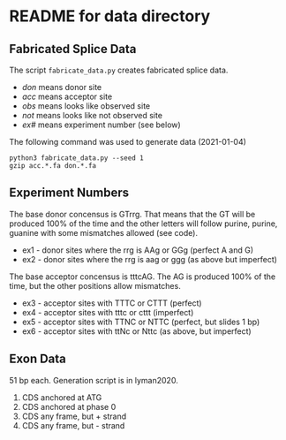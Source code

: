 README for data directory
=========================

## Fabricated Splice Data ##

The script `fabricate_data.py` creates fabricated splice data.

+ _don_ means donor site
+ _acc_ means acceptor site
+ _obs_ means looks like observed site
+ _not_ means looks like not observed site
+ _ex#_ means experiment number (see below)

The following command was used to generate data (2021-01-04)

	python3 fabricate_data.py --seed 1
	gzip acc.*.fa don.*.fa

## Experiment Numbers ##

The base donor concensus is GTrrg. That means that the GT will be
produced 100% of the time and the other letters will follow purine,
purine, guanine with some mismatches allowed (see code).

+ ex1 - donor sites where the rrg is AAg or GGg (perfect A and G)
+ ex2 - donor sites where the rrg is aag or ggg (as above but imperfect)

The base acceptor concensus is tttcAG. The AG is produced 100% of the
time, but the other positions allow mismatches.

+ ex3 - acceptor sites with TTTC or CTTT (perfect)
+ ex4 - acceptor sites with tttc or cttt (imperfect)
+ ex5 - acceptor sites with TTNC or NTTC (perfect, but slides 1 bp)
+ ex6 - acceptor sites with ttNc or Nttc (as above, but imperfect)

## Exon Data ##

51 bp each. Generation script is in lyman2020.

1. CDS anchored at ATG
2. CDS anchored at phase 0
3. CDS any frame, but + strand
4. CDS any frame, but - strand

